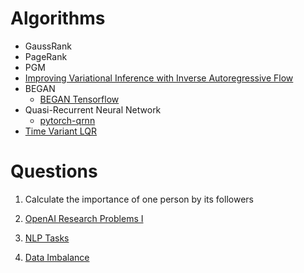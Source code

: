 # Algorithms

+ GaussRank
+ PageRank
+ PGM
+ [Improving Variational Inference with Inverse Autoregressive Flow](https://github.com/openai/iaf)
+ BEGAN
  + [BEGAN Tensorflow](https://github.com/carpedm20/BEGAN-tensorflow)
+ Quasi-Recurrent Neural Network
  + [pytorch-qrnn](https://github.com/salesforce/pytorch-qrnn)
+ [Time Variant LQR](https://people.eecs.berkeley.edu/~pabbeel/cs287-fa12/slides/LQR.pdf)
  


# Questions

1. Calculate the importance of one person by its followers

2. [OpenAI Research Problems I](https://github.com/openai/requests-for-research)

3. [NLP Tasks](https://github.com/Kyubyong/nlp_tasks)

4. [Data Imbalance](https://www.analyticsvidhya.com/blog/2017/03/imbalanced-classification-problem/)
